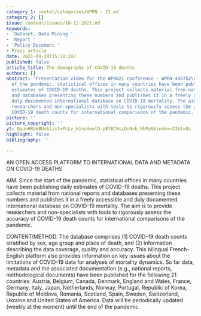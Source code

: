 ```yaml
---
category_1: contet/categories/WPRN - 21.md
category_2: []
issue: content/issues/10-12-2021.md
keywords:
- 'Dataset, Data Mining '
- 'Report '
- 'Policy Document '
- Press article
date: 2021-09-30T15:58:28Z
published: false
article_title: The demography of COVID-19 deaths
authors: []
abstract: "Presentation video for the WPRN21 conference - WPRN-445752\nSince the start
  of the pandemic, statistical offices in many countries have been publishing daily
  estimates of COVID-19 deaths. This project collects material from national reports
  and databases presenting these numbers and publishes it in a freely accessible and
  duly documented international database on COVID-19 mortality. The aim is to provide
  researchers and non-specialists with tools to rigorously assess the accuracy of
  COVID-19 death counts for international comparisons of the pandemic. \n"
picture: ''
picture_copyright: ''
yt: QqunHRbkBUo&list=PLLv_k1nsHewlD-pB7BCWsiQnNvb_NhPpO&index=23&t=8s
highlight: false
bibliography: ''

---
```

AN OPEN ACCESS PLATFORM TO INTERNATIONAL DATA AND METADATA ON COVID-19 DEATHS 

AIM. Since the start of the pandemic, statistical offices in many countries have been publishing daily estimates of COVID-19 deaths. This project collects material from national reports and databases presenting these numbers and publishes it in a freely accessible and duly documented international database on COVID-19 mortality. The aim is to provide researchers and non-specialists with tools to rigorously assess the accuracy of COVID-19 death counts for international comparisons of the pandemic. 

CONTENT/METHOD. The database comprises (1) COVID-19 death counts stratified by sex, age group and place of death, and (2) information describing the data coverage, quality and accuracy. This bilingual French-English platform also provides information on key issues about the limitations of COVID-19 data for analyses of mortality dynamics. So far data, metadata and the associated documentation (e.g., national reports, methodological documents) have been published for the following 21 countries: Austria, Belgium, Canada, Denmark, England and Wales, France, Germany, Italy, Japan, Netherlands, Norway, Portugal, Republic of Korea, Republic of Moldova, Romania, Scotland, Spain, Sweden, Switzerland, Ukraine and United States of America. Data will be periodically updated (weekly at the moment) until the end of the pandemic.

<Youtube yt="QqunHRbkBUo&list=PLLv_k1nsHewlD-pB7BCWsiQnNvb_NhPpO&index=23&t=8s" caption ="WPRN-445752 Project The Demography of Covid-19 Deaths Database"></Youtube>